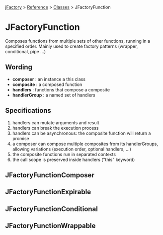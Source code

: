 [jFactory](../README.md) > [Reference](ref-index.md) > [Classes](ref-index.md#classes-internal-library) > JFactoryFunction

# JFactoryFunction

Composes functions from multiple sets of other functions, running in a specified order.
Mainly used to create factory patterns (wrapper, conditional, pipe ...)

## Wording
- **composer** : an instance a this class
- **composite** : a composed function
- **handlers** : functions that compose a composite
- **handlerGroup** : a named set of handlers

## Specifications

1) handlers can mutate arguments and result
1) handlers can break the execution process
1) handlers can be asynchronous: the composite function will return a promise
1) a composer can compose multiple composites from its handlerGroups, allowing variations
  (execution order, optional handlers, ...)
1) the composite functions run in separated contexts
1) the call scope is preserved inside handlers ("this" keyword)

## JFactoryFunctionComposer
## JFactoryFunctionExpirable
## JFactoryFunctionConditional
## JFactoryFunctionWrappable

